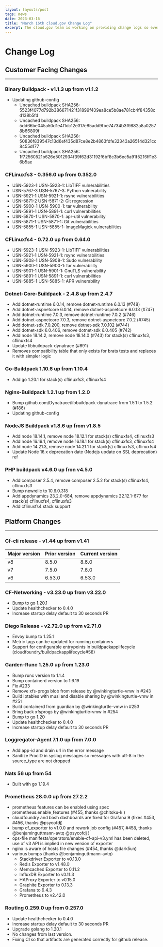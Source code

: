 ```yaml
---
layout: layouts/post
tags: news
date: 2023-03-16
title: "March 16th cloud.gov Change Log"
excerpt: The cloud.gov team is working on providing change logs so everyone can see new features and updates. Happy March Madness!
---
```


# Change Log

## Customer Facing Changes

---

### Binary Buildpack - v1.1.3 up from v1.1.2

- Updating github-config
  - Uncached buildpack SHA256: 5523f4077d792b386671421f31899f409ea8ce5b8ae781cb4f84358cd138b5fd
  - Uncached buildpack SHA256: 5dd66be045a50d1e4f1dc12e317e85add9fbe74734b3f9882a8a02578b66809f
  - Uncached buildpack SHA256: 50836f839547c13d6ef435d87ce8e2b4863fdfe32343a26514d321cc8455d177
  - Uncached buildpack SHA256: 1f72560521b626e5012934f39f62d31192f6bf8c3b6ec5a91f5216ff1e36b5ae

### CFLinuxfs3 - 0.356.0 up from 0.352.0

- USN-5923-1 USN-5923-1: LibTIFF vulnerabilities
- USN-5767-3 USN-5767-3: Python vulnerability
- USN-5921-1 USN-5921-1: rsync vulnerabilities
- USN-5871-2 USN-5871-2: Git regression
- USN-5900-1 USN-5900-1: tar vulnerability
- USN-5891-1 USN-5891-1: curl vulnerabilities
- USN-5870-1 USN-5870-1: apr-util vulnerability
- USN-5871-1 USN-5871-1: Git vulnerabilities
- USN-5855-1 USN-5855-1: ImageMagick vulnerabilities

### CFLinuxfs4 - 0.72.0 up from 0.64.0

- USN-5923-1 USN-5923-1: LibTIFF vulnerabilities
- USN-5921-1 USN-5921-1: rsync vulnerabilities
- USN-5908-1 USN-5908-1: Sudo vulnerability
- USN-5900-1 USN-5900-1: tar vulnerability
- USN-5901-1 USN-5901-1: GnuTLS vulnerability
- USN-5891-1 USN-5891-1: curl vulnerabilities
- USN-5885-1 USN-5885-1: APR vulnerability

### Dotnet-Core-Buildpack - 2.4.8 up from 2.4.7

- Add dotnet-runtime 6.0.14, remove dotnet-runtime 6.0.13 (#748)
- Add dotnet-aspnetcore 6.0.14, remove dotnet-aspnetcore 6.0.13 (#747)
- Add dotnet-runtime 7.0.3, remove dotnet-runtime 7.0.2 (#746)
- Add dotnet-aspnetcore 7.0.3, remove dotnet-aspnetcore 7.0.2 (#745)
- Add dotnet-sdk 7.0.200, remove dotnet-sdk 7.0.102 (#744)
- Add dotnet-sdk 6.0.406, remove dotnet-sdk 6.0.405 (#742)
- Add node 18.14.2, remove node 18.14.0 (#743)
  for stack(s) cflinuxfs3, cflinuxfs4
- Update libbuildpack-dynatrace (#691)
- Removes compatibility table that only exists for brats tests and replaces it with simpler logic

### Go-Buildpack 1.10.6 up from 1.10.4

- Add go 1.20.1
  for stack(s) cflinuxfs3, cflinuxfs4

### Nginx-Buildpack 1.2.1 up from 1.2.0

- Bump github.com/Dynatrace/libbuildpack-dynatrace from 1.5.1 to 1.5.2 (#186)
- Updating github-config

### NodeJS Buildpack v1.8.6 up from v1.8.5

- Add node 18.14.1, remove node 18.12.1 for stack(s) cflinuxfs4, cflinuxfs3
- Add node 16.19.1, remove node 16.18.1 for stack(s) cflinuxfs3, cflinuxfs4
- Add node 14.21.3, remove node 14.21.1 for stack(s) cflinuxfs3, cflinuxfs4
- Update Node 16.x deprecation date (Nodejs update on SSL deprecation) ref

### PHP buildpack v4.6.0 up fron v4.5.0

- Add composer 2.5.4, remove composer 2.5.2 for stack(s) cflinuxfs4, cflinuxfs3
- Bump newrelic to 10.6.0.318
- Add appdynamics 23.2.0-684, remove appdynamics 22.12.1-677 for stack(s) cflinuxfs4, cflinuxfs3
- Add cflinuxfs4 stack support

## Platform Changes

---

### Cf-cli release - v1.44 up from v1.41

| Major version | Prior version | Current version |
| ------------- | ------------- | --------------- |
| v8            | 8.5.0         | 8.6.0           |
| v7            | 7.5.0         | 7.6.0           |
| v6            | 6.53.0        | 6.53.0          |

### CF-Networking - v3.23.0 up from v3.22.0

- Bump to go 1.20.1
- Update healthchecker to 0.4.0
- Increase startup delay default to 30 seconds PR

### Diego Release - v2.72.0 up from v2.71.0

- Envoy bump to 1.25.1
- Metric tags can be updated for running containers
- Support for configurable entrypoints in buildpackapplifecycle (cloudfoundry/buildpackapplifecycle#58)

### Garden-Runc 1.25.0 up from 1.23.0

- Bump runc version to 1.1.4
- Bump containerd version to 1.6.19
- Fix #233
- Remove xfs-progs blob from release by @winkingturtle-vmw in #243
- Build iptables with musl and disable sharing by @winkingturtle-vmw in #251
- Build containerd from guardian by @winkingturtle-vmw in #253
- Bring back xfsprogs by @winkingturtle-vmw in #254
- Bump to go 1.20
- Update healthchecker to 0.4.0
- Increase startup delay default to 30 seconds PR

### Loggregator-Agent 7.1.0 up from 7.0.0

- Add app-id and drain url in the error message
- Sanitize ProcID in syslog messages so messages with utf-8 in the source_type are not dropped

### Nats 56 up from 54

- Built with go 1.19.4

### Prometheus 28.0.0 up from 27.2.2

- prometheus features can be enabled using spec prometheus.enable_features (#455, thanks @chitoku-k )
- cloudfoundry and bosh dashboards are fixed for Grafana 9 (fixes #453, #456, thanks @psycofdj)
- bump cf_exporter to v1.0.0 and rework job config (#457, #458, thanks @benjaminguttmann-avtq @psycofdj )
- ops-file manifests/operators/enable-cf-api-v3.yml has been deleted, use of v3 API is implied in new version of exporter
- nginx is aware of hosts file changes (#454, thanks @dark5un)
- various bumps (thanks @benjaminguttmann-avtq)
  - Stackdriver Exporter to v0.13.0
  - Redis Exporter to v1.48.0
  - Memcached Exporter to 0.11.2
  - InfluxDB Exporter to v0.11.3
  - HAProxy Exporter to v0.15.0
  - Graphite Exporter to 0.13.3
  - Grafana to 9.4.3
  - Prometheus to v2.42.0

### Routing 0.259.0 up from 0.257.0

- Update healthchecker to 0.4.0
- Increase startup delay default to 30 seconds PR
- Upgrade golang to 1.20.1
- No changes from last version.
- Fixing CI so that artifacts are generated correctly for github release.
